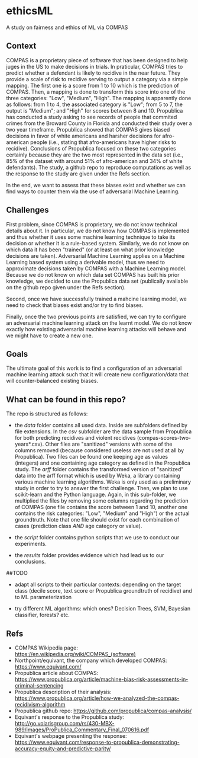 # ethicsML
A study on fairness and ethics of ML via COMPAS

## Context
COMPAS is a proprietary piece of software that has been designed to help juges in the US to make decisions in trials.
In praticular, COMPAS tries to predict whether a defendant is likely to recidive in the near future.
They provide a scale of risk to recidive serving to output a category via a simple mapping.
The first one is a score from 1 to 10 which is the prediction of COMPAS.
Then, a mapping is done to transform this score into one of the three categories: "Low", "Medium", "High".
The mapping is apparently done as follows: from 1 to 4, the associated category is "Low"; from 5 to 7, the output is "Medium"; and "High" for scores between 8 and 10. 
Propublica has conducted a study asking to see records of people that commited crimes from the Broward County in Florida and conducted their study over a two year timeframe.
Propublica showed that COMPAS gives biased decisions in favor of white americans and harsher decisions for afro-american people (i.e., stating that afro-americans have higher risks to recidive).
Conclusions of Propublica focused on these two categories certainly because they are the two most represented in the data set (i.e., 85% of the dataset with around 51% of afro-american and 34% of white defendants).
The study, a github repo to reproduce computations as well as the response to the study are given under the Refs section.

In the end, we want to assess that these biases exist and whether we can find ways to counter them via the use of adversarial Machine Learning.

## Challenges
First problem, since COMPAS is proprietary, we do not know technical details about it.
In particular, we do not know how COMPAS is implemented and thus whether it uses some machine learning technique to take its decision or whether it is a rule-based system.
Similarly, we do not know on which data it has been "trained" (or at least on what prior knowledge decisions are taken).
Adversarial Machine Learning applies on a Machine Learning based system using a derivable model, thus we need to approximate decisions taken by COMPAS with a Machine Learning model.
Because we do not know on which data set COMPAS has built his prior knowledge, we decided to use the Propublica data set (publically available on the github repo given under the Refs section).

Second, once we have successfully trained a mahcine learning model, we need to check that biases exist and/or try to find biases.

Finally, once the two previous points are satisfied, we can try to configure an adversarial machine learning attack on the learnt model.
We do not know exactly how existing adversarial machine learning attacks will behave and we might have to create a new one.

## Goals

The ultimate goal of this work is to find a configuration of an adversarial machine learning attack such that it will create new configuration/data that will counter-balanced existing biases.

## What can be found in this repo?

The repo is structured as follows:
 - the _data_ folder contains all used data. Inside are subfolders defined by file extensions. In the _csv_ subfolder are the data sample from Propublica for both predicting recidives and violent recidives (compas-scores-two-years*.csv). Other files are "sanitized" versions with some of the columns removed (because considered useless are not used at all by Propublica). Two files can be found one keeping age as values (integers) and one containing age category as defined in the Propublica study. The _arff_ folder contains the transformed version of "sanitized" data into the arff format which is used by Weka, a library containing various machine learning algorithms. Weka is only used as a preliminary study in order to try to answer the first challenge. Then, we plan to use scikit-learn and the Python language. Again, in this sub-folder, we multiplied the files by removing some columns regarding the prediction of COMPAS (one file contains the score between 1 and 10, another one  contains the risk categories: "Low", "Medium" and "High") or the actual groundtruth. Note that one file should exist for each combination of cases (prediction class *AND* age category or value).

 - the _script_ folder contains python scripts that we use to conduct our experiments.

 - the _results_ folder provides evidence which had lead us to our conclusions.


##TODO
- adapt all scripts to their particular contexts: depending on the target class (decile score, text score or Propublica groundtruth of recidive) and to ML parameterization

- try different ML algorithms: which ones? Decision Trees, SVM, Bayesian classifier, forests? etc.

## Refs
- COMPAS Wikipedia page: https://en.wikipedia.org/wiki/COMPAS_(software)
- Northpoint/equivant, the company which developed COMPAS: https://www.equivant.com/
- Propublica article about COMPAS: https://www.propublica.org/article/machine-bias-risk-assessments-in-criminal-sentencing
- Propublica description of their analysis: https://www.propublica.org/article/how-we-analyzed-the-compas-recidivism-algorithm
- Propublica github repo: https://github.com/propublica/compas-analysis/
- Equivant's response to the Propublica study: http://go.volarisgroup.com/rs/430-MBX-989/images/ProPublica_Commentary_Final_070616.pdf
- Equivant's webpage presenting the response: https://www.equivant.com/response-to-propublica-demonstrating-accuracy-equity-and-predictive-parity/
